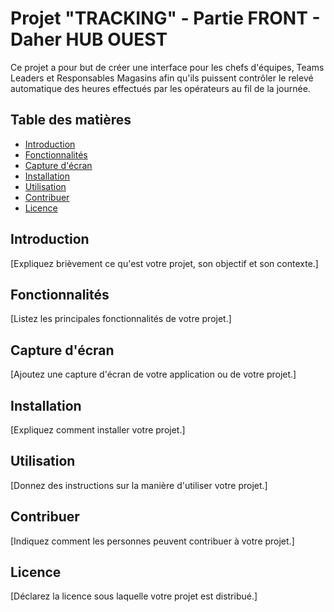 # Projet "TRACKING" - Partie FRONT - Daher HUB OUEST

Ce projet a pour but de créer une interface pour les chefs d'équipes, Teams Leaders et Responsables Magasins afin qu'ils puissent contrôler
le relevé automatique des heures effectués par les opérateurs au fil de la journée.

## Table des matières
- [Introduction](#introduction)
- [Fonctionnalités](#fonctionnalités)
- [Capture d'écran](#capture-décran)
- [Installation](#installation)
- [Utilisation](#utilisation)
- [Contribuer](#contribuer)
- [Licence](#licence)

## Introduction

[Expliquez brièvement ce qu'est votre projet, son objectif et son contexte.]

## Fonctionnalités

[Listez les principales fonctionnalités de votre projet.]

## Capture d'écran

[Ajoutez une capture d'écran de votre application ou de votre projet.]

## Installation

[Expliquez comment installer votre projet.]

## Utilisation

[Donnez des instructions sur la manière d'utiliser votre projet.]

## Contribuer

[Indiquez comment les personnes peuvent contribuer à votre projet.]

## Licence

[Déclarez la licence sous laquelle votre projet est distribué.]
